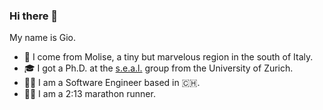 ### Hi there 👋

<!--
**giograno/giograno** is a ✨ _special_ ✨ repository because its `README.md` (this file) appears on your GitHub profile.
Here are some ideas to get you started:

- 🔭 I’m currently working on ...
- 🌱 I’m currently learning ...
- 👯 I’m looking to collaborate on ...
- 🤔 I’m looking for help with ...
- 💬 Ask me about ...
- 📫 How to reach me: ...
- 😄 Pronouns: ...
- ⚡ Fun fact: ...
-->

My name is Gio.

- 🏡 I come from Molise, a tiny but marvelous region in the south of Italy.
- 🎓 I got a Ph.D. at the [s.e.a.l.](https://www.ifi.uzh.ch/en/seal/people/grano.html) group from the University of Zurich. 
- 🧑‍💻 I am a Software Engineer based in 🇨🇭.
- 🏃‍♂️ I am a 2:13 marathon runner.
